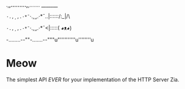 
.,__,.........,__,....... _______

`·.,¸,.·*¯`·.,¸,.·*¯..|::::::/\:_|/\

`·.,¸,.·*¯`·.,¸,.·*¯<|:::::( ◕ᴥ◕)

-........--""-.......--"""u"''''''''''u''''''''u

Meow
====

The simplest API _EVER_ for your implementation of the HTTP Server Zia.
